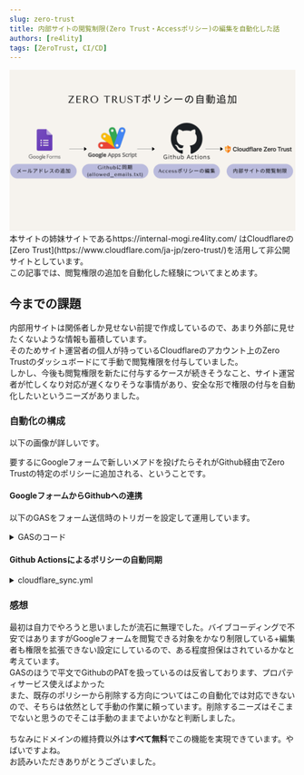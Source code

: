 ```yaml
---
slug: zero-trust
title: 内部サイトの閲覧制限(Zero Trust・Accessポリシー)の編集を自動化した話
authors: [re4lity]
tags: [ZeroTrust, CI/CD]
---
```

<img src="/img/zerotrust.png" width="750" alt="ZeroTrustのポリシー自動更新システムの構成図" />
本サイトの姉妹サイトであるhttps://internal-mogi.re4lity.com/ はCloudflareの[Zero Trust](https://www.cloudflare.com/ja-jp/zero-trust/)を活用して非公開サイトとしています。<br />
この記事では、閲覧権限の追加を自動化した経験についてまとめます。
<!-- truncate -->

## 今までの課題

内部用サイトは関係者しか見せない前提で作成しているので、あまり外部に見せたくないような情報も蓄積しています。<br />
そのためサイト運営者の個人が持っているCloudflareのアカウント上のZero Trustのダッシュボードにて手動で閲覧権限を付与していました。<br />
しかし、今後も閲覧権限を新たに付与するケースが続きそうなこと、サイト運営者が忙しくなり対応が遅くなりそうな事情があり、安全な形で権限の付与を自動化したいというニーズがありました。

### 自動化の構成

以下の画像が詳しいです。



要するにGoogleフォームで新しいメアドを投げたらそれがGithub経由でZero Trustの特定のポリシーに追加される、ということです。

#### GoogleフォームからGithubへの連携

以下のGASをフォーム送信時のトリガーを設定して運用しています。

<details>
  <summary>GASのコード</summary>

```js
const GITHUB_TOKEN = 'ghp_hogehoge';
const OWNER       = 'All-Japan-Model-United-Nations';        // リポジトリ所有者
const REPO        = 'internal-mail';            // リポジトリ名
const FILE_PATH   = 'allowed_emails.txt';   // 対象ファイルパス
const FORM_FIELD   = '追加するメールアドレス';     // フォームの質問タイトル

function onFormSubmit(e) {
  // --- ガード節：イベントオブジェクトの有無をチェック ---
  if (!e) {
    console.error('onFormSubmit: イベントオブジェクトが渡されていません');
    return;
  }

  // --- 1) フォーム回答からメールアドレス取得 ---
  let email = '';

  // スプレッドシート連携フォームの場合
  if (e.namedValues) {
    const keys = Object.keys(e.namedValues);
    console.log('namedValues keys:', keys);
    // 質問タイトルと完全一致するキーを使う
    if (e.namedValues[FORM_FIELD] && e.namedValues[FORM_FIELD][0]) {
      email = e.namedValues[FORM_FIELD][0].trim();
    }
  }
  // フォーム単体バインドの場合
  if (!email && e.response && e.response.getItemResponses) {
    const responses = e.response.getItemResponses();
    responses.forEach(item => {
      if (item.getItem().getTitle() === FORM_FIELD) {
        email = item.getResponse().trim();
      }
    });
  }
  if (!email) {
    console.error('onFormSubmit: メールアドレスが取得できませんでした');
    return;
  }
  console.log('取得したメールアドレス:', email);

  // --- 2) GitHub から既存ファイルを取得 ---
  const apiUrl = `https://api.github.com/repos/${OWNER}/${REPO}/contents/${FILE_PATH}`;
  const headers = {
    'Authorization': `token ${GITHUB_TOKEN}`,
    'Accept': 'application/vnd.github.v3+json'
  };
  let payload, sha, content;
  try {
    const resp = UrlFetchApp.fetch(apiUrl, { method: 'get', headers });
    payload = JSON.parse(resp.getContentText());
    sha = payload.sha;
    // Base64 → 文字列
    content = Utilities.newBlob(Utilities.base64Decode(payload.content)).getDataAsString();
  } catch (err) {
    console.error('GitHub ファイル取得エラー:', err);
    return;
  }

  // --- 3) 重複チェック ---
  const lines = content.split('\n').map(line => line.trim()).filter(line => line);
  if (lines.indexOf(email) !== -1) {
    console.log('メールアドレスは既に登録済みです:', email);
    return;
  }

  // --- 4) ファイル内容を更新 & Base64 エンコード ---
  lines.push(email);
  const updatedContent = lines.join('\n') + '\n';
  const updatedB64 = Utilities.base64Encode(updatedContent);

  // --- 5) PUT で更新＆コミット ---
  const body = {
    message: `Add allowed email: ${email}`,
    content: updatedB64,
    sha: sha
  };
  try {
    const putResp = UrlFetchApp.fetch(apiUrl, {
      method: 'put',
      headers: headers,
      payload: JSON.stringify(body)
    });
    console.log('GitHub 更新ステータス:', putResp.getResponseCode());
  } catch (err) {
    console.error('GitHub ファイル更新エラー:', err);
  }
}
```

</details>

#### Github Actionsによるポリシーの自動同期



<details>
  <summary>cloudflare_sync.yml</summary>

```yml
name: Update Cloudflare Zero Trust Policy

on:
  push:
    paths:
      - 'allowed_emails.txt'
    branches:
      - main
  workflow_dispatch:  # 手動実行も可能にする

jobs:
  update-policy:
    runs-on: ubuntu-latest
    steps:
      - name: Checkout code
        uses: actions/checkout@v3

      - name: Set up Python
        uses: actions/setup-python@v4
        with:
          python-version: '3.10'

      - name: Install dependencies
        run: |
          python -m pip install --upgrade pip
          pip install requests

      - name: Update Cloudflare Zero Trust Policy
        env:
          CF_API_TOKEN: ${{ secrets.CLOUDFLARE_API_TOKEN }}
          CF_ACCOUNT_ID: ${{ secrets.CLOUDFLARE_ACCOUNT_ID }}
          CF_POLICY_ID: ${{ secrets.CLOUDFLARE_POLICY_ID }}
        run: |
          cat > update_policy.py << 'EOF'
          import os
          import json
          import requests

          # 認証情報を環境変数から取得
          api_token = os.environ['CF_API_TOKEN']
          account_id = os.environ['CF_ACCOUNT_ID']
          policy_id = os.environ['CF_POLICY_ID']

          # メールアドレスのリストを読み込み
          with open('allowed_emails.txt', 'r') as f:
              emails = [line.strip() for line in f.readlines() if line.strip()]

          # 無効な行やコメントを除外
          emails = [email for email in emails if '@' in email and not email.startswith('#')]

          print(f'読み込んだメールアドレス数: {len(emails)}')

          # Cloudflare APIのエンドポイント
          url = f'https://api.cloudflare.com/client/v4/accounts/{account_id}/access/policies/{policy_id}'
          
          print(f"API URL: {url}")

          # 既存のポリシーを取得
          headers = {
              'Authorization': f'Bearer {api_token}',
              'Content-Type': 'application/json'
          }

          response = requests.get(url, headers=headers)
          if response.status_code != 200:
              print(f'ポリシーの取得に失敗しました: {response.status_code}')
              print(response.text)
              exit(1)

          policy = response.json()['result']
          
          print("取得したポリシー構造:")
          print(json.dumps(policy, indent=2))
          
          # ポリシーのルールを更新（メールアドレスリストを更新）
          # Cloudflare Zero Trustのポリシー構造に基づいて更新
          
          # 新しいincludeルールを構築
          new_include = []
          
          # メールアドレスルールを作成 - 元のポリシー構造を参考に
          email_rules = []
          for email in emails:
              email_rules.append({
                  "email": {
                      "email": email
                  }
              })
          
          # すべてのメールルールをincludeに追加
          new_include.extend(email_rules)
          
          # 元のincludeセクションから、email関連以外のルールを保持
          if isinstance(policy.get('include'), list):
              for rule in policy['include']:
                  if 'email' not in rule:
                      new_include.append(rule)
          
          # 新しいincludeルールをポリシーに設定
          policy['include'] = new_include

          # 更新したポリシーを適用
          print("更新後のポリシー構造:")
          print(json.dumps(policy, indent=2))
          
          update_response = requests.put(url, headers=headers, json=policy)
          if update_response.status_code not in [200, 201, 202]:
              print(f'ポリシーの更新に失敗しました: {update_response.status_code}')
              print(update_response.text)
              exit(1)

          print('ポリシーの更新が完了しました')
          print(f'更新されたメールアドレス数: {len(emails)}')
          EOF
          
          python update_policy.py

```

</details>


### 感想

最初は自力でやろうと思いましたが流石に無理でした。バイブコーディングで不安ではありますがGoogleフォームを閲覧できる対象をかなり制限している+編集者も権限を拡張できない設定にしているので、ある程度担保はされているかなと考えています。<br />
GASのほうで平文でGithubのPATを扱っているのは反省しております、プロパティサービス使えばよかった<br />
また、既存のポリシーから削除する方向についてはこの自動化では対応できないので、そちらは依然として手動の作業に頼っています。削除するニーズはそこまでないと思うのでそこは手動のままでよいかなと判断しました。<br />  
ちなみにドメインの維持費以外は**すべて無料**でこの機能を実現できています。やばいですよね。<br />
お読みいただきありがとうございました。
